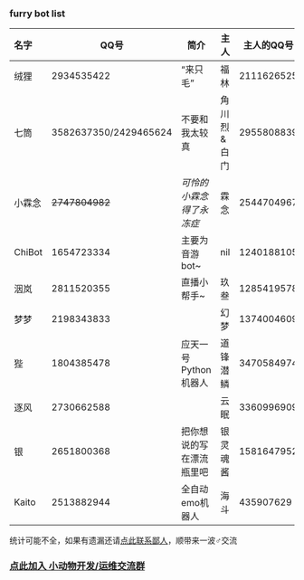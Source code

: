 ### furry bot list

| 名字   | QQ号           | 简介                     | 主人     | 主人的QQ号 |
| :----- | -------------- | ------------------------ | -------- | ---------- |
| 绒狸   | 2934535422     | “来只毛”                 | 福林     | 2111626525 |
| 七筒   | 3582637350/2429465624      | 不要和我太较真 | 角川烈 & 白门  | 2955808839 |
| 小霖念 | ~~2747804982~~ | *可怜的小霖念得了永冻症* | 霖念     | 2544704967 |
| ChiBot | 1654723334     | 主要为音游bot~           | nil      | 1240188105 |
| 洇岚   | 2811520355     | 直播小帮手~              | 玖叁     | 1285419578 |
| 梦梦   | 2198343833     |                          | 幻梦     | 1374004609 |
| 狴     | 1804385478     | 应天一号Python机器人     | 道锋潜鳞 | 3470584974 |
| 逐风   | 2730662588     |                         | 云眠      | 3360996909 |
| 银 | 2651800368   | 把你想说的写在漂流瓶里吧 | 银灵魂酱 | 1581647952 |
| Kaito | 2513882944 | 全自动emo机器人 | 海斗 | 435907629 |

统计可能不全，如果有遗漏还请[点此联系鄙人](http://wpa.qq.com/msgrd?v=3&uin=1285419578&site=qq&menu=yes)，顺带来一波♂交流

### [点此加入 小动物开发/运维交流群](https://jq.qq.com/?_wv=1027&k=XVfoEKoZ                                                                                             )

